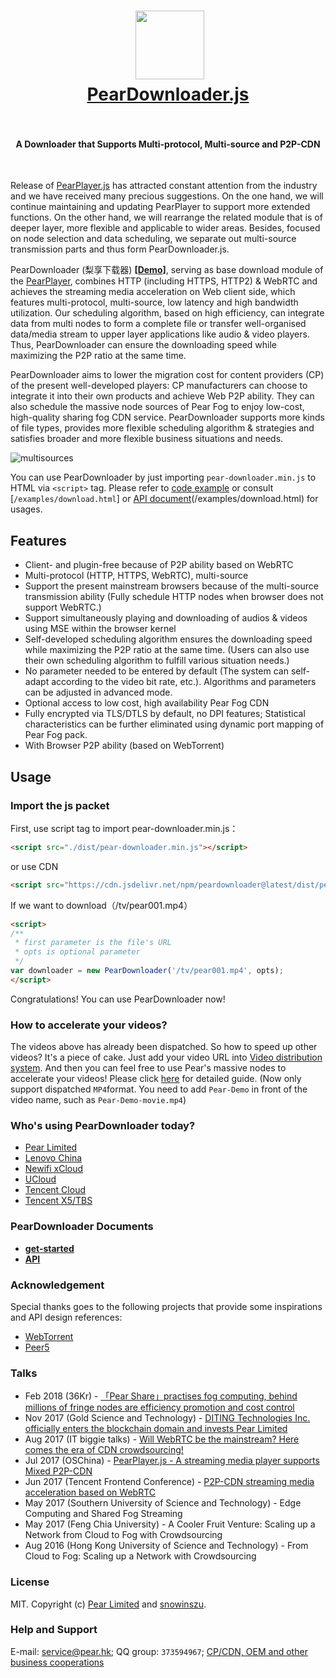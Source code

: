 <h1 align="center">
  <img src="fig/pear.png" height="110"></img>
  <br>
  <a href="http://demo.webrtc.win/downloader">PearDownloader.js</a>
  <br>
  <br>
</h1>

<h4 align="center">A Downloader that Supports Multi-protocol, Multi-source and P2P-CDN</h4>
<br>

Release of [PearPlayer.js](https://github.com/PearInc/PearPlayer.js) has attracted constant attention from the industry and we have received many precious suggestions. On the one hand, we will continue maintaining and updating PearPlayer to support more extended functions. On the other hand, we will rearrange the related module that is of deeper layer, more flexible and applicable to wider areas. Besides, focused on node selection and data scheduling, we separate out multi-source transmission parts and thus form PearDownloader.js.

PearDownloader (梨享下载器) **[[Demo](http://demo.webrtc.win/)]**, serving as base download module of the [PearPlayer](https://github.com/PearInc/PearPlayer.js), combines HTTP (including HTTPS, HTTP2) & WebRTC and achieves the streaming media acceleration on Web client side, which features multi-protocol, multi-source, low latency and high bandwidth utilization. Our scheduling algorithm, based on high efficiency, can integrate data from multi nodes to form a complete file or transfer well-organised data/media stream to upper layer applications like audio & video players. Thus, PearDownloader can ensure the downloading speed while maximizing the P2P ratio at the same time.
 
 
PearDownloader aims to lower the migration cost for content providers (CP) of the present well-developed players: CP manufacturers can choose to integrate it into their own products and achieve Web P2P ability. They can also schedule the massive node sources of Pear Fog to enjoy low-cost, high-quality sharing fog CDN service. PearDownloader supports more kinds of file types, provides more flexible scheduling algorithm & strategies and satisfies broader and more flexible business situations and needs.

![multisources](fig/fogvdn_multisources.png)

You can use PearDownloader by just importing `pear-downloader.min.js` to HTML via `<script>` tag. Please refer to [code example](#使用方法) or consult [`/examples/download.html`] or [API document](docs/get-started.md)(/examples/download.html) for usages.<br/>


## Features

- Client- and plugin-free because of P2P ability based on WebRTC
- Multi-protocol (HTTP, HTTPS, WebRTC), multi-source
- Support the present mainstream browsers because of the multi-source transmission ability (Fully schedule HTTP nodes when browser does not support WebRTC.)
- Support simultaneously playing and downloading of audios & videos using MSE within the browser kernel
- Self-developed scheduling algorithm ensures the downloading speed while maximizing the P2P ratio at the same time. (Users can also use their own scheduling algorithm to fulfill various situation needs.)
- No parameter needed to be entered by default (The system can self-adapt according to the video bit rate, etc.). Algorithms and parameters can be adjusted in advanced mode.
- Optional access to low cost, high availability Pear Fog CDN
- Fully encrypted via TLS/DTLS by default, no DPI features; Statistical characteristics can be further eliminated using dynamic port mapping of Pear Fog pack.
- With Browser P2P ability (based on WebTorrent)


## Usage

### Import the js packet
First, use script tag to import pear-downloader.min.js：
```html
<script src="./dist/pear-downloader.min.js"></script>
```
or use CDN

```html
<script src="https://cdn.jsdelivr.net/npm/peardownloader@latest/dist/pear-downloader.min.js"></script>
```
If we want to download（/tv/pear001.mp4）
```html
<script>
/**
 * first parameter is the file's URL
 * opts is optional parameter
 */
var downloader = new PearDownloader('/tv/pear001.mp4', opts);
</script>
```
Congratulations! You can use PearDownloader now!

### How to accelerate your videos?
The videos above has already been dispatched. So how to speed up other videos? It's a piece of cake. Just add your video URL into [Video distribution system](https://oss.webrtc.win/). And then you can feel free to use Pear's massive nodes to accelerate your videos! Please click [here](https://manual.webrtc.win/oss/) for detailed guide. (Now only support dispatched `MP4`format. You need to add `Pear-Demo` in front of the video name, such as `Pear-Demo-movie.mp4`)


### Who's using PearDownloader today?

+ [Pear Limited](https://pear.hk)
+ [Lenovo China](https://www.lenovo.com.cn/)
+ [Newifi xCloud](http://www.newifi.com/)
+ [UCloud](https://www.ucloud.cn)
+ [Tencent Cloud](https://qcloud.com)
+ [Tencent X5/TBS](https://x5.tencent.com/tbs/)

### PearDownloader Documents
- **[get-started](docs/get-started.md)**
- **[API](docs/api.md)**

### Acknowledgement
Special thanks goes to the following projects that provide some inspirations and API design references:

- [WebTorrent](https://github.com/webtorrent/webtorrent)
- [Peer5](https://www.peer5.com/#)

###  Talks

- Feb 2018 (36Kr) - [「Pear Share」practises fog computing, behind millions of fringe nodes are efficiency promotion and cost control](http://36kr.com/p/5118296.html) 
- Nov 2017 (Gold Science and Technology) - [DITING Technologies Inc. officially enters the blockchain domain and invests Pear Limited](http://www.jinse.com/blockchain/99767.html)
- Aug 2017 (IT biggie talks) - [Will WebRTC be the mainstream? Here comes the era of CDN crowdsourcing!](http://mp.weixin.qq.com/s/cx_ljl2sexE0XkgliZfnmQ)
- Jul 2017 (OSChina) - [PearPlayer.js - A streaming media player supports Mixed P2P-CDN](https://www.oschina.net/p/PearPlayerjs)
- Jun 2017 (Tencent Frontend Conference) - [P2P-CDN streaming media acceleration based on WebRTC](http://www.itdks.com/dakalive/detail/2577)
- May 2017 (Southern University of Science and Technology) - Edge Computing and Shared Fog Streaming
- May 2017 (Feng Chia University) - A Cooler Fruit Venture: Scaling up a Network from Cloud to Fog with Crowdsourcing
- Aug 2016 (Hong Kong University of Science and Technology) - From Cloud to Fog: Scaling up a Network with Crowdsourcing

### License

MIT. Copyright (c) [Pear Limited](https://pear.hk) and [snowinszu](https://github.com/snowinszu).

### Help and Support
E-mail: <service@pear.hk>; QQ group: `373594967`; [CP/CDN, OEM and other business cooperations](https://github.com/PearInc/FogVDN)
